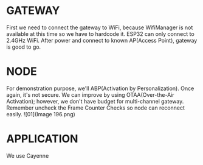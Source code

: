 # GATEWAY
First we need to connect the gateway to WiFi, because WifiManager is not available at this time so we have to hardcode it. 
ESP32 can only connect to 2.4GHz WiFi.
After power and connect to known AP(Access Point), gateway is good to go.

# NODE
For demonstration purpose, we'll ABP(Activation by Personalization). Once again, it's not secure. 
We can improve by using OTAA(Over-the-Air Activation); however, we don't have budget for multi-channel gateway.
Remember uncheck the Frame Counter Checks so node can reconnect easily.
![01](Image 196.png)

# APPLICATION
We use Cayenne
